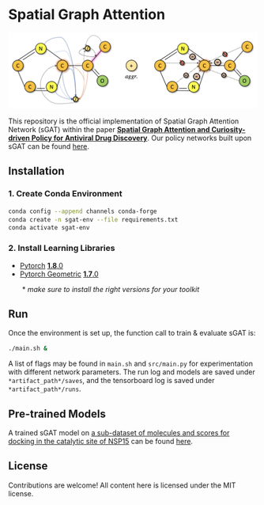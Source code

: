 # Spatial Graph Attention
![](figure/sGAT.png)

This repository is the official implementation of Spatial Graph Attention Network (sGAT) within the paper [**Spatial Graph Attention and Curiosity-driven Policy for Antiviral Drug Discovery**](https://arxiv.org/abs/2106.02190). Our policy networks built upon sGAT can be found [here](https://github.com/yulun-rayn/DGAPN).


## Installation

### 1. Create Conda Environment
```bash
conda config --append channels conda-forge
conda create -n sgat-env --file requirements.txt
conda activate sgat-env
```

### 2. Install Learning Libraries
- [Pytorch](https://pytorch.org/) [**1.8**.0](https://pytorch.org/get-started/previous-versions/)
- [Pytorch Geometric](https://pytorch-geometric.readthedocs.io/en/latest/) [**1.7**.0](https://pytorch-geometric.readthedocs.io/en/1.7.0/notes/installation.html)

  \* *make sure to install the right versions for your toolkit*


## Run
Once the environment is set up, the function call to train & evaluate sGAT is:

```bash
./main.sh &
```

A list of flags may be found in `main.sh` and `src/main.py` for experimentation with different network parameters. The run log and models are saved under `*artifact_path*/saves`, and the tensorboard log is saved under `*artifact_path*/runs`.

## Pre-trained Models
A trained sGAT model on [a sub-dataset of molecules and scores for docking in the catalytic site of NSP15](src/dataset/NSP15_6W01_A_3_H.negonly_unique_300k.csv) can be found [here](https://github.com/yulun-rayn/SGAnCP4ADD).

## License

Contributions are welcome! All content here is licensed under the MIT license.
